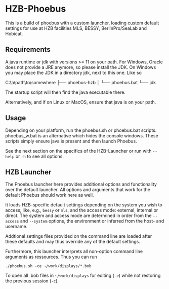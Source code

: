 # HZB-Phoebus

This is a build of phoebus with a custom launcher, loading custom default
settings for use at HZB facilities MLS, BESSY, BerlinPro/SeaLab and Hobicat.

## Requirements

A java runtime or jdk with versions >= 11 on your path.
For Windows, Oracle does not provide a JRE anymore, so please install the JDK. 
On Windows you may place the JDK in a directory jdk, next to this one. Like so

C:\a\path\to\somewhere
├── phoebus-hzb
│   └── phoebus.bat
└── jdk

The startup script will then find the java executable there.

Alternatively, and if on Linux or MacOS, ensure that java is on your path.

## Usage

Depending on your platform, run the phoebus.sh or phoebus.bat scripts.
phoebus_w.bat is an alternative which hides the console windows.
These scripts simply ensure java is present and then launch Phoebus.

See the next section on the specifics of the HZB-Launcher or run with 
`--help` or `-h` to see all options.

## HZB Launcher

The Phoebus launcher here provides additional options and functionality over
the default launcher. All options and arguments that work for the default
Phoebus should work here as well.

It loads HZB-specific default settings depending on the system
you wish to access, like, e.g., `bessy` or `mls`, and the access mode: external, 
internal or direct.
The system and access mode are determined in order from the `--access` and 
`--system` options, the environment or inferred from the host- and username.

Addtional settings files provided on the command line are loaded after these
defaults and may thus override any of the default settings.

Furthermore, this launcher interprets all non-option command line arguments as
ressources. Thus you can run
```
./phoebus.sh -ce ~/work/displays/*.bob
```

To open all .bob files in `~/work/displays` for editing (`-e`) while not restoring
the previous session (`-c`).
